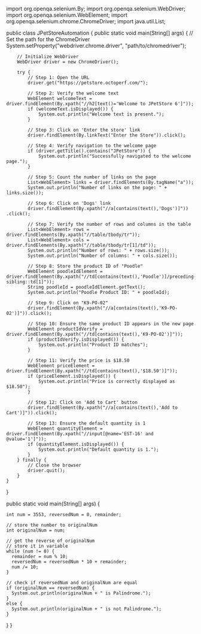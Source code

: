 import org.openqa.selenium.By;
import org.openqa.selenium.WebDriver;
import org.openqa.selenium.WebElement;
import org.openqa.selenium.chrome.ChromeDriver;
import java.util.List;

public class JPetStoreAutomation {
    public static void main(String[] args) {
        // Set the path for the ChromeDriver
        System.setProperty("webdriver.chrome.driver", "path/to/chromedriver");
        
        // Initialize WebDriver
        WebDriver driver = new ChromeDriver();
        
        try {
            // Step 1: Open the URL
            driver.get("https://petstore.octoperf.com/");
            
            // Step 2: Verify the welcome text
            WebElement welcomeText = driver.findElement(By.xpath("//h2[text()='Welcome to JPetStore 6']"));
            if (welcomeText.isDisplayed()) {
                System.out.println("Welcome text is present.");
            }
            
            // Step 3: Click on 'Enter the store' link
            driver.findElement(By.linkText("Enter the Store")).click();
            
            // Step 4: Verify navigation to the welcome page
            if (driver.getTitle().contains("JPetStore")) {
                System.out.println("Successfully navigated to the welcome page.");
            }
            
            // Step 5: Count the number of links on the page
            List<WebElement> links = driver.findElements(By.tagName("a"));
            System.out.println("Number of links on the page: " + links.size());
            
            // Step 6: Click on 'Dogs' link
            driver.findElement(By.xpath("//a[contains(text(),'Dogs')]")) .click();
            
            // Step 7: Verify the number of rows and columns in the table
            List<WebElement> rows = driver.findElements(By.xpath("//table/tbody/tr"));
            List<WebElement> cols = driver.findElements(By.xpath("//table/tbody/tr[1]/td"));
            System.out.println("Number of rows: " + rows.size());
            System.out.println("Number of columns: " + cols.size());
            
            // Step 8: Store the product ID of "Poodle"
            WebElement poodleIdElement = driver.findElement(By.xpath("//td[contains(text(),'Poodle')]/preceding-sibling::td[1]"));
            String poodleId = poodleIdElement.getText();
            System.out.println("Poodle Product ID: " + poodleId);
            
            // Step 9: Click on "K9-PO-02"
            driver.findElement(By.xpath("//a[contains(text(),'K9-PO-02')]")).click();
            
            // Step 10: Ensure the same product ID appears in the new page
            WebElement productIdVerify = driver.findElement(By.xpath("//td[contains(text(),'K9-PO-02')]"));
            if (productIdVerify.isDisplayed()) {
                System.out.println("Product ID matches");
            }
            
            // Step 11: Verify the price is $18.50
            WebElement priceElement = driver.findElement(By.xpath("//td[contains(text(),'$18.50')]"));
            if (priceElement.isDisplayed()) {
                System.out.println("Price is correctly displayed as $18.50");
            }
            
            // Step 12: Click on 'Add to Cart' button
            driver.findElement(By.xpath("//a[contains(text(),'Add to Cart')]")).click();
            
            // Step 13: Ensure the default quantity is 1
            WebElement quantityElement = driver.findElement(By.xpath("//input[@name='EST-16' and @value='1']"));
            if (quantityElement.isDisplayed()) {
                System.out.println("Default quantity is 1.");
            }
        } finally {
            // Close the browser
            driver.quit();
        }
    }
} 

public static void main(String[] args) {
    
    int num = 3553, reversedNum = 0, remainder;
    
    // store the number to originalNum
    int originalNum = num;
    
    // get the reverse of originalNum
    // store it in variable
    while (num != 0) {
      remainder = num % 10;
      reversedNum = reversedNum * 10 + remainder;
      num /= 10;
    }
    
    // check if reversedNum and originalNum are equal
    if (originalNum == reversedNum) {
      System.out.println(originalNum + " is Palindrome.");
    }
    else {
      System.out.println(originalNum + " is not Palindrome.");
    }
  }
}
